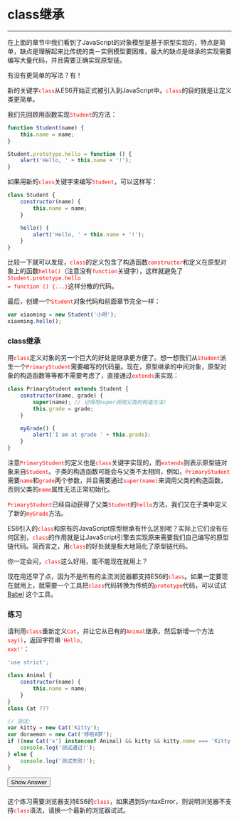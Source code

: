 <link rel="stylesheet" href="../../../static/css/button.css"/>
<link rel="stylesheet" href="../../../static/css/console.css"/>

# class继承
---

在上面的章节中我们看到了JavaScript的对象模型是基于原型实现的，特点是简单，缺点是理解起来比传统的类－实例模型要困难，最大的缺点是继承的实现需要编写大量代码，并且需要正确实现原型链。

有没有更简单的写法？有！

新的关键字<font color="red"><code>class</code></font>从ES6开始正式被引入到JavaScript中。<font color="red"><code>class</code></font>的目的就是让定义类更简单。

我们先回顾用函数实现<font color="red"><code>Student</code></font>的方法：

```javascript
function Student(name) {
    this.name = name;
}

Student.prototype.hello = function () {
    alert('Hello, ' + this.name + '!');
}
```

如果用新的<font color="red"><code>class</code></font>关键字来编写<font color="red"><code>Student</code></font>，可以这样写：

```javascript
class Student {
    constructor(name) {
        this.name = name;
    }

    hello() {
        alert('Hello, ' + this.name + '!');
    }
}
```

比较一下就可以发现，<font color="red"><code>class</code></font>的定义包含了构造函数<font color="red"><code>constructor</code></font>和定义在原型对象上的函数<font color="red"><code>hello()</code></font>（注意没有<font color="red"><code>function</code></font>关键字），这样就避免了<font color="red"><code>Student.prototype.hello = function () {...}</code></font>这样分散的代码。

最后，创建一个<font color="red"><code>Student</code></font>对象代码和前面章节完全一样：

```javascript
var xiaoming = new Student('小明');
xiaoming.hello();
```

### class继承
用<font color="red"><code>class</code></font>定义对象的另一个巨大的好处是继承更方便了。想一想我们从<font color="red"><code>Student</code></font>派生一个<font color="red"><code>PrimaryStudent</code></font>需要编写的代码量。现在，原型继承的中间对象，原型对象的构造函数等等都不需要考虑了，直接通过<font color="red"><code>extends</code></font>来实现：

```javascript
class PrimaryStudent extends Student {
    constructor(name, grade) {
        super(name); // 记得用super调用父类的构造方法!
        this.grade = grade;
    }

    myGrade() {
        alert('I am at grade ' + this.grade);
    }
}
```

注意<font color="red"><code>PrimaryStudent</code></font>的定义也是<font color="red"><code>class</code></font>关键字实现的，而<font color="red"><code>extends</code></font>则表示原型链对象来自<font color="red"><code>Student</code></font>。子类的构造函数可能会与父类不太相同，例如，<font color="red"><code>PrimaryStudent</code></font>需要<font color="red"><code>name</code></font>和<font color="red"><code>grade</code></font>两个参数，并且需要通过<font color="red"><code>super(name)</code></font>来调用父类的构造函数，否则父类的<font color="red"><code>name</code></font>属性无法正常初始化。

<font color="red"><code>PrimaryStudent</code></font>已经自动获得了父类<font color="red"><code>Student</code></font>的<font color="red"><code>hello</code></font>方法，我们又在子类中定义了新的<font color="red"><code>myGrade</code></font>方法。

ES6引入的<font color="red"><code>class</code></font>和原有的JavaScript原型继承有什么区别呢？实际上它们没有任何区别，<font color="red"><code>class</code></font>的作用就是让JavaScript引擎去实现原来需要我们自己编写的原型链代码。简而言之，用<font color="red"><code>class</code></font>的好处就是极大地简化了原型链代码。

你一定会问，<font color="red"><code>class</code></font>这么好用，能不能现在就用上？

现在用还早了点，因为不是所有的主流浏览器都支持ES6的<font color="red"><code>class</code></font>。如果一定要现在就用上，就需要一个工具把<font color="red"><code>class</code></font>代码转换为传统的<font color="red"><code>prototype</code></font>代码，可以试试 [Babel](https://babeljs.io/) 这个工具。

### 练习
请利用<font color="red"><code>class</code></font>重新定义<font color="red"><code>Cat</code></font>，并让它从已有的<font color="red"><code>Animal</code></font>继承，然后新增一个方法<font color="red"><code>say()</code></font>，返回字符串<font color="red"><code>'Hello, xxx!'</code></font>：

```javascript
'use strict';

class Animal {
    constructor(name) {
        this.name = name;
    }
}
class Cat ???

// 测试:
var kitty = new Cat('Kitty');
var doraemon = new Cat('哆啦A梦');
if ((new Cat('x') instanceof Animal) && kitty && kitty.name === 'Kitty' && kitty.say && typeof kitty.say === 'function' && kitty.say() === 'Hello, Kitty!' && kitty.say === doraemon.say) {
    console.log('测试通过!');
} else {
    console.log('测试失败!');
}
```

<button class="run" onclick="(() => {
    const answer = `
class Cat extends Animal {
    constructor(name) {
        super(name);
    }
    say() {
        return \`Hello, \${this.name}!\`;
    }
}
`;
    alert(answer);
})();">Show Answer</button>
### 

这个练习需要浏览器支持ES6的<font color="red"><code>class</code></font>，如果遇到SyntaxError，则说明浏览器不支持<font color="red"><code>class</code></font>语法，请换一个最新的浏览器试试。
